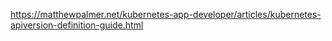 https://matthewpalmer.net/kubernetes-app-developer/articles/kubernetes-apiversion-definition-guide.html




